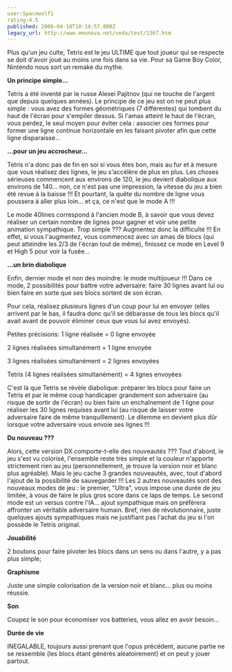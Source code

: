 ```yaml
---
user:Spacewolf1
rating:4.5
published: 2006-04-10T10:14:57.000Z
legacy_url: http://www.emunova.net/veda/test/1367.htm
---
```

Plus qu'un jeu culte, Tetris est le jeu ULTIME que tout joueur qui se respecte se doit d'avoir joué au moins une fois dans sa vie. Pour sa Game Boy Color, Nintendo nous sort un remake du mythe.  

  

**Un principe simple...**  

Tetris a été inventé par le russe Alexei Pajitnov (qui ne touche de l'argent que depuis quelques années). Le principe de ce jeu est on ne peut plus simple : vous avez des formes géométriques (7 différentes) qui tombent du haut de l'écran pour s'empiler dessus. Si l'amas atteint le haut de l'écran, vous perdez, le seul moyen pour éviter cela : associer ces formes pour former une ligne continue horizontale en les faisant pivoter afin que cette ligne disparaisse...  

  

**...pour un jeu accrocheur...**  

Tetris n'a donc pas de fin en soi si vous êtes bon, mais au fur et à mesure que vous réalisez des lignes, le jeu s'accélère de plus en plus. Les choses sérieuses commencent aux environs de 120, le jeu devient diabolique aux environs de 140... non, ce n'est pas une impression, la vitesse du jeu a bien été revue à la baisse !!! Et pourtant, la quête du nombre de ligne vous poussera à aller plus loin... et ça, ce n'est que le mode A !!!  

Le mode 40lines correspond à l'ancien mode B, à savoir que vous devez réaliser un certain nombre de lignes pour gagner et voir une petite animation sympathique. Trop simple ??? Augmentez donc la difficulté !!! En effet, si vous l'augmentez, vous commencez avec un amas de blocs (qui peut atteindre les 2/3 de l'écran tout de même), finissez ce mode en Level 9 et High 5 pour voir la fusée...  

  

**...un brin diabolique**  

Enfin, dernier mode et non des moindre: le mode multijoueur !!! Dans ce mode, 2 possibilités pour battre votre adversaire: faire 30 lignes avant lui ou bien faire en sorte que ses blocs sortent de son écran.  

Pour cela, réalisez plusieurs lignes d'un coup pour lui en envoyer (elles arrivent par le bas, il faudra donc qu'il se débarasse de tous les blocs qu'il avait avant de pouvoir éliminer ceux que vous lui avez envoyés).  

Petites précisions: 1 ligne réalisée = 0 ligne envoyée  

2 lignes réalisées simultanément = 1 ligne envoyée  

3 lignes réalisées simultanément = 2 lignes envoyées  

Tetris (4 lignes réalisées simultanément) = 4 lignes envoyées  

C'est là que Tetris se révèle diabolique: préparer les blocs pour faire un Tetris et par le même coup handicaper grandement son adversaire (au risque de sortir de l'écran) ou bien faire un enchaînement de 1 ligne pour réaliser les 30 lignes requises avant lui (au risque de laisser votre adversaire faire de même tranquillement). Le dilemme en devient plus dûr lorsque votre adversaire vous envoie ses lignes !!!  

  

**Du nouveau ???**  

Alors, cette version DX comporte-t-elle des nouveautés ??? Tout d'abord, le jeu s'est vu colorisé, l'ensemble reste très simple et la couleur n'apporte strictement rien au jeu (personnellement, je trouve la version noir et blanc plus agréable). Mais le jeu cache 3 grandes nouveautés, avec, tout d'abord l'ajout de la possibilité de sauvegarder !!! Les 2 autres nouveautés sont des nouveaux modes de jeu : le premier, "Ultra", vous impose une durée de jeu limitée, à vous de faire le plus gros score dans ce laps de temps. Le second mode est un versus contre l'IA... ajout sympathique mais on préfèrera affronter un véritable adversaire humain. Bref, rien de révolutionnaire, juste quelques ajouts sympathiques mais ne justifiant pas l'achat du jeu si l'on possède le Tetris original.  

  

  

**Jouabilité**  

2 boutons pour faire pivoter les blocs dans un sens ou dans l'autre, y a pas plus simple;  

**Graphisme**  

Juste une simple colorisation de la version noir et blanc... plus ou moins réussie.  

**Son**  

Coupez le son pour économiser vos batteries, vous allez en avoir besoin...  

**Durée de vie**  

INEGALABLE, toujours aussi prenant que l'opus précédent, aucune partie ne se ressemble (les blocs étant générés aléatoirement) et on peut y jouer partout.